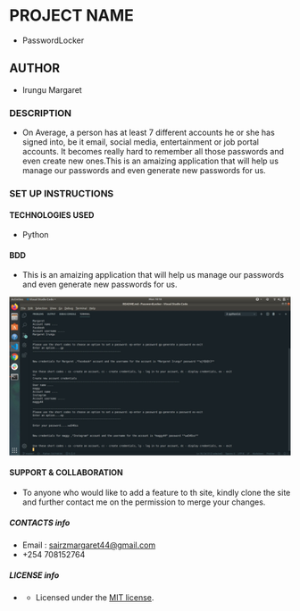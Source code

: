# PROJECT NAME

* PasswordLocker

## AUTHOR
* Irungu Margaret

### DESCRIPTION
* On Average, a person has at least 7 different accounts he or she has signed into, be it email, social media, entertainment or job portal accounts. It becomes really hard to remember all those passwords and even create new ones.This is  an amaizing application that will help us manage our passwords and even generate new passwords for us.
 ### SET UP INSTRUCTIONS
 
#### TECHNOLOGIES USED
* Python

#### BDD
* This is  an amaizing application that will help us manage our passwords and even generate new passwords for us.

![alt](image/image.jpg)


#### SUPPORT & COLLABORATION
* To anyone who would like to add a feature to th site, kindly clone the site  and further contact me on the permission to merge your changes.

##### CONTACTS info
* Email : sairzmargaret44@gmail.com
* +254 708152764

##### LICENSE info
 * - Licensed under the  [MIT license](LICENSE).
